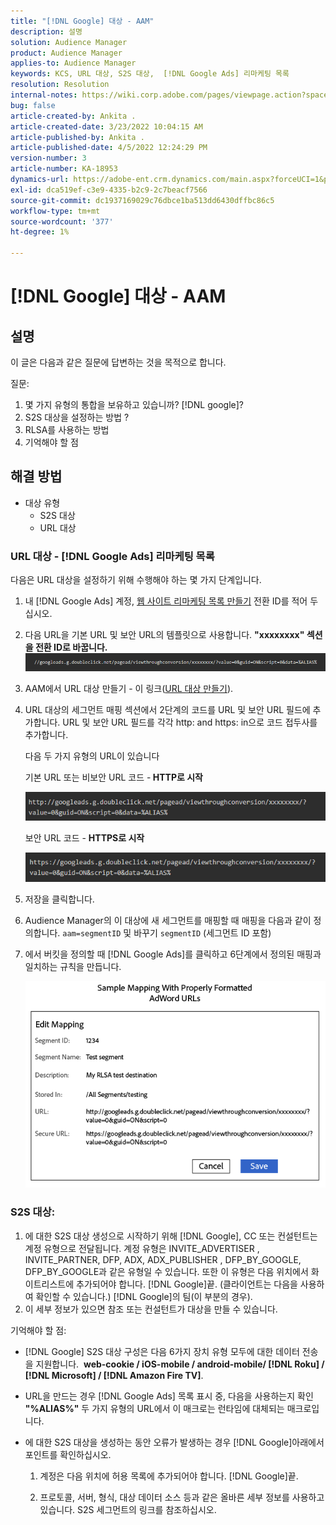 ```yaml
---
title: "[!DNL Google] 대상 - AAM"
description: 설명
solution: Audience Manager
product: Audience Manager
applies-to: Audience Manager
keywords: KCS, URL 대상, S2S 대상,  [!DNL Google Ads] 리마케팅 목록
resolution: Resolution
internal-notes: https://wiki.corp.adobe.com/pages/viewpage.action?spaceKey=MCPI&title=Google+-+AAM+Destination
bug: false
article-created-by: Ankita .
article-created-date: 3/23/2022 10:04:15 AM
article-published-by: Ankita .
article-published-date: 4/5/2022 12:24:29 PM
version-number: 3
article-number: KA-18953
dynamics-url: https://adobe-ent.crm.dynamics.com/main.aspx?forceUCI=1&pagetype=entityrecord&etn=knowledgearticle&id=70af1f97-90aa-ec11-983f-000d3a349120
exl-id: dca519ef-c3e9-4335-b2c9-2c7beacf7566
source-git-commit: dc1937169029c76dbce1ba513dd6430dffbc86c5
workflow-type: tm+mt
source-wordcount: '377'
ht-degree: 1%

---
```


# [!DNL Google] 대상 - AAM

## 설명

이 글은 다음과 같은 질문에 답변하는 것을 목적으로 합니다.

질문:

1. 몇 가지 유형의 통합을 보유하고 있습니까? [!DNL google]?
1. S2S 대상을 설정하는 방법 ?
1. RLSA를 사용하는 방법
1. 기억해야 할 점

## 해결 방법

- 대상 유형
   - S2S 대상
   - URL 대상

### URL 대상 - [!DNL Google Ads] 리마케팅 목록

다음은 URL 대상을 설정하기 위해 수행해야 하는 몇 가지 단계입니다.

1. 내 [!DNL Google Ads] 계정, [웹 사이트 리마케팅 목록 만들기](https://support.google.com/adwords/answer/2454064?hl=en) 전환 ID를 적어 두십시오.

1. 다음 URL을 기본 URL 및 보안 URL의 템플릿으로 사용합니다. <b>&quot;xxxxxxxx&quot; 섹션을 전환 ID로 바꿉니다.</b>![](assets/d548e9c4-67aa-ec11-983f-000d3a349120.png)

1. AAM에서 URL 대상 만들기 - 이 링크([URL 대상 만들기](https://experienceleague.adobe.com/docs/audience-manager/user-guide/features/destinations/custom-destinations/create-url-destination.html?lang=en)).

1. URL 대상의 세그먼트 매핑 섹션에서 2단계의 코드를 URL 및 보안 URL 필드에 추가합니다. URL 및 보안 URL 필드를 각각 http: and https: in으로 코드 접두사를 추가합니다.

   다음 두 가지 유형의 URL이 있습니다

   기본 URL 또는 비보안 URL 코드 -<b> HTTP로 시작</b>

   ![](assets/d73cf7d9-69aa-ec11-983f-000d3a349523.png)

   보안 URL 코드 - <b>HTTPS로 시작</b>

   ![](assets/141662e3-69aa-ec11-983f-000d3a349523.png)

1. 저장을 클릭합니다.

1. Audience Manager의 이 대상에 새 세그먼트를 매핑할 때 매핑을 다음과 같이 정의합니다. `aam=segmentID` 및 바꾸기 `segmentID` (세그먼트 ID 포함)

1. 에서 버킷을 정의할 때 [!DNL Google Ads]를 클릭하고 6단계에서 정의된 매핑과 일치하는 규칙을 만듭니다.

   ![](assets/64abac91-6aaa-ec11-983f-000d3a349523.png)

### S2S 대상:

1. 에 대한 S2S 대상 생성으로 시작하기 위해 [!DNL Google], CC 또는 컨설턴트는 계정 유형으로 전달됩니다. 계정 유형은 INVITE_ADVERTISER , INVITE_PARTNER, DFP, ADX, ADX_PUBLISHER , DFP_BY_GOOGLE, DFP_BY_GOOGLE과 같은 유형일 수 있습니다. 또한 이 유형은 다음 위치에서 화이트리스트에 추가되어야 합니다. [!DNL Google]끝. (클라이언트는 다음을 사용하여 확인할 수 있습니다.) [!DNL Google]의 팀(이 부분의 경우).
1. 이 세부 정보가 있으면 참조 또는 컨설턴트가 대상을 만들 수 있습니다.

기억해야 할 점:

- [!DNL Google] S2S 대상 구성은 다음 6가지 장치 유형 모두에 대한 데이터 전송을 지원합니다.  <b>web-cookie / iOS-mobile / android-mobile/ [!DNL Roku] / [!DNL Microsoft] / [!DNL Amazon Fire TV]</b>.

- URL을 만드는 경우 [!DNL Google Ads] 목록 표시 중, 다음을 사용하는지 확인 <b>&quot;%ALIAS%&quot;</b> 두 가지 유형의 URL에서 이 매크로는 런타임에 대체되는 매크로입니다.

- 에 대한 S2S 대상을 생성하는 동안 오류가 발생하는 경우 [!DNL Google]아래에서 포인트를 확인하십시오.

   1. 계정은 다음 위치에 허용 목록에 추가되어야 합니다. [!DNL Google]끝.

   1. 프로토콜, 서버, 형식, 대상 데이터 소스 등과 같은 올바른 세부 정보를 사용하고 있습니다. S2S 세그먼트의 링크를 참조하십시오.
